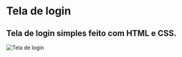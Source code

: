 # Tela de login

## Tela de login simples feito com HTML e CSS.

![Tela de login](https://user-images.githubusercontent.com/79487813/121828792-0327cc80-cc97-11eb-8743-1e23a380ea5f.jpg)
